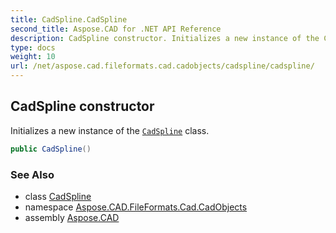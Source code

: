 ```yaml
---
title: CadSpline.CadSpline
second_title: Aspose.CAD for .NET API Reference
description: CadSpline constructor. Initializes a new instance of the CadSpline class
type: docs
weight: 10
url: /net/aspose.cad.fileformats.cad.cadobjects/cadspline/cadspline/
---
```

## CadSpline constructor

Initializes a new instance of the [`CadSpline`](../) class.

```csharp
public CadSpline()
```

### See Also

* class [CadSpline](../)
* namespace [Aspose.CAD.FileFormats.Cad.CadObjects](../../cadspline/)
* assembly [Aspose.CAD](../../../)


